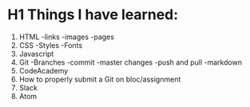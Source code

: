 
# H1 Things I have learned:

1. HTML
-links
-images
-pages
2. CSS
-Styles
-Fonts
3. Javascript
4. Git
-Branches
-commit
-master changes
-push and pull
-markdown
5. CodeAcademy
6. How to properly submit a Git on bloc/assignment
7. Slack
8. Atom

<!--Once your list is complete:

Save the file
Initialize a new git repo
Add and commit the Readme.md file
Create a new repository on GitHub
Add the new GitHub repository as a remote git repository
Push the commit (with the file in it) to your new GitHub repository-->
